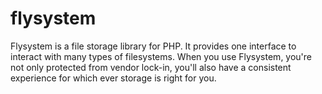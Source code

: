 # flysystem
Flysystem is a file storage library for PHP. It provides one interface to interact with many types of filesystems. When you use Flysystem, you're not only protected from vendor lock-in, you'll also have a consistent experience for which ever storage is right for you.
